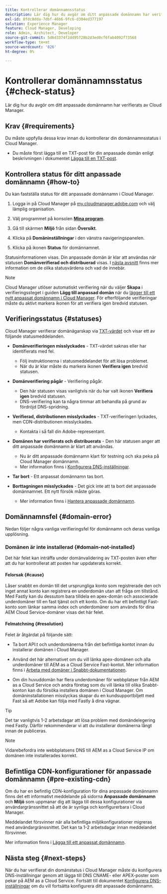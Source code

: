 ```yaml
---
title: Kontrollerar domännamnsstatus
description: Lär dig hur du avgör om ditt anpassade domännamn har verifierats av Cloud Manager.
exl-id: 8fdc8dda-7dbf-46b6-9fc6-d304ed377197
solution: Experience Manager
feature: Cloud Manager, Developing
role: Admin, Architect, Developer
source-git-commit: 5d6d3374f2dd95728b2d3ed0cf6fab4092f73568
workflow-type: tm+mt
source-wordcount: '826'
ht-degree: 0%

---
```



# Kontrollerar domännamnsstatus {#check-status}

Lär dig hur du avgör om ditt anpassade domännamn har verifierats av Cloud Manager.

## Krav {#requirements}

Du måste uppfylla dessa krav innan du kontrollerar din domännamnsstatus i Cloud Manager.

* Du måste först lägga till en TXT-post för din anpassade domän enligt beskrivningen i dokumentet [Lägga till en TXT-post](/help/implementing/cloud-manager/custom-domain-names/add-text-record.md).

## Kontrollera status för ditt anpassade domännamn {#how-to}

Du kan fastställa status för ditt anpassade domännamn i Cloud Manager.

1. Logga in på Cloud Manager på [my.cloudmanager.adobe.com](https://my.cloudmanager.adobe.com/) och välj lämplig organisation.

1. Välj programmet på konsolen **[Mina program](/help/implementing/cloud-manager/navigation.md#my-programs)**.

1. Gå till skärmen **Miljö** från sidan **Översikt**.

1. Klicka på **Domäninställningar** i den vänstra navigeringspanelen.

1. Klicka på ikonen **Status** för domännamnet.

Statusinformationen visas. Din anpassade domän är klar att användas när statusen **Domänverifierad och distribuerad** visas. I [nästa avsnitt](#statuses) finns mer information om de olika statusvärdena och vad de innebär.

>[!NOTE]
>
>Cloud Manager utlöser automatiskt verifiering när du väljer **Skapa** i verifieringssteget i guiden **Lägg till anpassad domän** när du [lägger till ett nytt anpassat domännamn i Cloud Manager](/help/implementing/cloud-manager/custom-domain-names/add-custom-domain-name.md). För efterföljande verifieringar måste du aktivt markera ikonen för att verifiera igen bredvid statusen.

## Verifieringsstatus {#statuses}

Cloud Manager verifierar domänägarskap via [TXT-värdet](/help/implementing/cloud-manager/custom-domain-names/add-text-record.md) och visar ett av följande statusmeddelanden.

* **Domänverifieringen misslyckades** - TXT-värdet saknas eller har identifierats med fel.

   * Följ instruktionerna i statusmeddelandet för att lösa problemet.
   * När du är klar måste du markera ikonen **Verifiera igen** bredvid statusen.

* **Domänverifiering pågår** - Verifiering pågår.

   * Den här statusen visas vanligtvis när du har valt ikonen **Verifiera igen** bredvid statusen.
   * DNS-verifiering kan ta några timmar att behandla på grund av fördröjd DNS-spridning.

* **Verifierad, distributionen misslyckades** - TXT-verifieringen lyckades, men CDN-distributionen misslyckades.

   * Kontakta i så fall din Adobe-representant.

* **Domänen har verifierats och distribuerats** - Den här statusen anger att ditt anpassade domännamn är klart att användas.

   * Nu är ditt anpassade domännamn klart för testning och ska peka på Cloud Manager domännamn.
   * Mer information finns i [Konfigurera DNS-inställningar](/help/implementing/cloud-manager/custom-domain-names/configure-dns-settings.md).

* **Tar bort** - Ett anpassat domännamn tas bort.

* **Borttagningen misslyckades** - Det gick inte att ta bort det anpassade domännamnet. Ett nytt försök måste göras.

   * Mer information finns i [Hantera anpassade domännamn](/help/implementing/cloud-manager/custom-domain-names/managing-custom-domain-names.md).

## Domännamnsfel {#domain-error}

Nedan följer några vanliga verifieringsfel för domännamn och deras vanliga upplösning.

### Domänen är inte installerad {#domain-not-installed}

Det här felet kan inträffa under domänvalidering av TXT-posten även efter att du har kontrollerat att posten har uppdaterats korrekt.

#### Felorsak {#cause}

Låser snabbt en domän till det ursprungliga konto som registrerade den och inget annat konto kan registrera en underdomän utan att fråga om tillstånd. Med Fastly kan du dessutom bara tilldela en apex-domän och associerade underdomäner till en fast tjänst och ett konto. Om du har ett befintligt Fast-konto som länkar samma index och underdomäner som används för dina AEM Cloud Service-domäner visas det här felet.

#### Felmatchning {#resolution}

Felet är åtgärdat på följande sätt:

* Ta bort API:t och underdomänerna från det befintliga kontot innan du installerar domänen i Cloud Manager.

* Använd det här alternativet om du vill länka apex-domänen och alla underdomäner till AEM as a Cloud Service Fast-kontot. Mer information finns i [Arbeta med domäner i Snabbt-dokumentationen](https://docs.fastly.com/en/guides/working-with-domains).

* Om din huvuddomän har flera underdomäner för webbplatser från AEM as a Cloud Service och andra företag som du vill länka till olika Snabbt-konton kan du försöka installera domänen i Cloud Manager. Om domäninstallationen misslyckas skapar du en kundsupportbiljett med Fast så att Adobe kan följa med Fastly å dina vägnar.

>[!TIP]
>
>Det tar vanligtvis 1-2 arbetsdagar att lösa problem med domändelegering med Fastly. Därför rekommenderar vi att du installerar domänerna långt innan de publiceras.

>[!NOTE]
>
>Vidarebefordra inte webbplatsens DNS till AEM as a Cloud Service IP om domänen inte installerades korrekt.

## Befintliga CDN-konfigurationer för anpassade domännamn {#pre-existing-cdn}

Om du har en befintlig CDN-konfiguration för dina anpassade domännamn finns det ett informativt meddelande på sidorna **Anpassade domännamn** och **Miljö** som uppmanar dig att lägga till dessa konfigurationer via användargränssnittet så att de är synliga och konfigurerbara i Cloud Manager.

Meddelandet försvinner när alla befintliga miljökonfigurationer migreras med användargränssnittet. Det kan ta 1-2 arbetsdagar innan meddelandet försvinner.

Mer information finns i [Lägga till ett anpassat domännamn](/help/implementing/cloud-manager/custom-domain-names/add-custom-domain-name.md).

## Nästa steg {#next-steps}

När du har verifierat din domänstatus i Cloud Manager måste du konfigurera DNS-inställningar genom att lägga till DNS CNAME- eller APEX-poster som pekar på AEM as a Cloud Service. Fortsätt till dokumentet [Konfigurera DNS-inställningar](/help/implementing/cloud-manager/custom-domain-names/configure-dns-settings.md) om du vill fortsätta konfigurera ditt anpassade domännamn.
